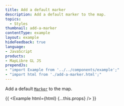 ```yaml
---
title: Add a default marker
description: Add a default marker to the map.
topics:
  - Styles
thumbnail: add-a-marker
contentType: example
layout: example
hideFeedback: true
language:
- JavaScript
products:
- MapLibre GL JS
prependJs:
- "import Example from '../../components/example';"
- "import html from './add-a-marker.html';"
---
```


Add a default [`Marker`](https://maplibre.org/maplibre-gl-js-docs/api/markers/#marker) to the map.

{{ <Example html={html} {...this.props} /> }}
